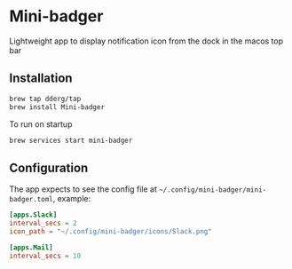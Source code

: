# Mini-badger

Lightweight app to display notification icon from the dock in the macos top bar

## Installation

```bash
brew tap dderg/tap
brew install Mini-badger
```

To run on startup
```bash
brew services start mini-badger
```

## Configuration

The app expects to see the config file at `~/.config/mini-badger/mini-badger.toml`, example:

```toml
[apps.Slack]
interval_secs = 2
icon_path = "~/.config/mini-badger/icons/Slack.png"

[apps.Mail]
interval_secs = 10
```

